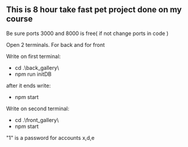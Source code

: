 ## This is 8 hour take fast pet project done on my course


Be sure ports 3000 and 8000 is free( if not change ports in code )


Open 2 terminals. For back and for front


Write on first terminal:
* cd .\back_gallery\
* npm run initDB


after it ends write:
* npm start


Write on second terminal:
* cd .\front_gallery\
* npm start


"1" is a password for accounts x,d,e
